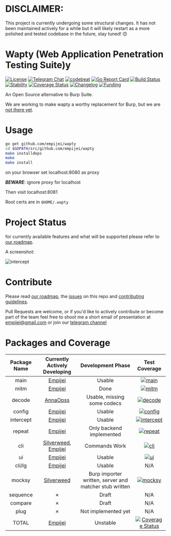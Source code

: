 # DISCLAIMER:
This project is currently undergoing some structural changes. It has not been maintained actively for a while but it will likely restart as a more polished and tested codebase in the future, stay tuned! 😊

# Wapty (Web Application Penetration Testing Suite)y

[![License](https://img.shields.io/badge/license-GPLv3-blue.svg)](https://raw.githubusercontent.com/empijei/wapty/master/LICENSE)
[![Telegram Chat](https://img.shields.io/badge/discuss-telegram-179cde.svg?maxAge=3600)](https://telegram.me/waptysuite)
[![codebeat](https://codebeat.co/badges/9a62559f-ebf7-4097-8023-c8745e73ace8)](https://codebeat.co/projects/github-com-empijei-wapty-master)
[![Go Report Card](https://goreportcard.com/badge/github.com/empijei/wapty)](https://goreportcard.com/report/github.com/empijei/wapty)
[![Build Status](https://travis-ci.org/empijei/wapty.svg?branch=master)](https://travis-ci.org/empijei/wapty)
[![Stability](https://img.shields.io/badge/stability-unstable-yellow.svg)](https://github.com/empijei/wapty/blob/master/ROADMAP.md)
[![Coverage Status](https://coveralls.io/repos/github/empijei/wapty/badge.svg?branch=master)](https://coveralls.io/github/empijei/wapty?branch=master)
[![Changelog](https://img.shields.io/github/release/empijei/wapty.svg?maxAge=2592000)](https://github.com/empijei/wapty/releases)
[![Funding](https://img.shields.io/badge/funding-hobby-lightgrey.svg)](https://github.com/empijei/wapty)

An Open Source alternative to Burp Suite.

We are working to make wapty a worthy replacement for Burp, but we are [not there yet](https://github.com/empijei/wapty/blob/master/ROADMAP.md).
# Usage
```sh
go get github.com/empijei/wapty
cd $GOPATH/src/github.com/empijei/wapty
make installdeps
make
make install
```

on your browser set localhost:8080 as proxy

**_BEWARE_**: ignore proxy for localhost

Then visit localhost:8081

Root certs are in `$HOME/.wapty`

# Project Status
for currently available features and what will be supported please refer to [our roadmap](https://github.com/empijei/wapty/blob/master/ROADMAP.md).

A screenshot:

![intercept](https://github.com/empijei/wapty/raw/master/documentation/screenshot.png)

# Contribute
Please read [our roadmap](https://github.com/empijei/wapty/blob/master/ROADMAP.md), the [issues](https://github.com/empijei/wapty/issues) on this repo and [contributing guidelines](https://github.com/empijei/wapty/blob/master/CONTRIBUTING.md).

Pull Requests are welcome, or if you'd like to actively contribute or become part of the team feel free to shoot me a short email of presentation at [empijei@gmail.com](mailto:empijei@gmail.com) or join our [telegram channel](https://telegram.me/waptysuite)


# Packages and Coverage

Package Name | Currently Actively Developing                                                      | Development Phase                                      | Test Coverage
:-----------:|:----------------------------------------------------------------------------------:|:------------------------------------------------------:|:--:
main         | [Empijei](https://github.com/empijei)                                              | Usable                                                 | [![main](https://gocover.io/_badge/github.com/empijei/wapty?nocache=wapty)](http://gocover.io/github.com/empijei/wapty)
mitm         | [Empijei](https://github.com/empijei)                                              | Done                                                   | [![mitm](https://gocover.io/_badge/github.com/empijei/wapty/mitm?nocache=wapty)](http://gocover.io/github.com/empijei/wapty/mitm)
decode       | [AnnaOpss](https://github.com/annaopss)                                            | Usable, missing some codecs                            | [![decode](https://gocover.io/_badge/github.com/empijei/wapty/decode?nocache=wapty)](http://gocover.io/github.com/empijei/wapty/decode)
config       | [Empijei](https://github.com/empijei)                                              | Usable                                                 | [![config](https://gocover.io/_badge/github.com/empijei/wapty/config?nocache=wapty)](http://gocover.io/github.com/empijei/wapty/config)
intercept    | [Empijei](https://github.com/empijei)                                              | Usable                                                 | [![intercept](https://gocover.io/_badge/github.com/empijei/wapty/intercept?nocache=wapty)](http://gocover.io/github.com/empijei/wapty/intercept)
repeat       | [Empijei](https://github.com/empijei)                                              | Only backend implemented                               | [![repeat](https://gocover.io/_badge/github.com/empijei/wapty/repeat?nocache=wapty)](http://gocover.io/github.com/empijei/wapty/repeat)
cli          | [Silverweed](https://github.com/silverweed), [Empijei](https://github.com/empijei) | Commands Work                                          | [![cli](https://gocover.io/_badge/github.com/empijei/wapty/cli?nocache=wapty)](http://gocover.io/github.com/empijei/wapty/cli)
ui           | [Empijei](https://github.com/empijei)                                              | Usable                                                 | [![ui](https://gocover.io/_badge/github.com/empijei/wapty/ui?nocache=wapty)](http://gocover.io/github.com/empijei/wapty/ui)
cli/lg       | [Empijei](https://github.com/empijei)                                              | Usable                                                 | N/A
mocksy       | [Silverweed](https://github.com/silverweed)                                        | Burp importer written, server and matcher stub written | [![mocksy](https://gocover.io/_badge/github.com/empijei/wapty/mocksy?nocache=wapty)](http://gocover.io/github.com/empijei/wapty/mocksy)
sequence     | ✗                                                                                  | Draft                                                  | N/A
compare      | ✗                                                                                  | Draft                                                  | N/A
plug         | ✗                                                                                  | Not implemented yet                                    | N/A
TOTAL        | [Empijei](https://github.com/empijei)                                              | Unstable                                               | [![Coverage Status](https://coveralls.io/repos/github/empijei/wapty/badge.svg?branch=master)](https://coveralls.io/github/empijei/wapty?branch=master)
